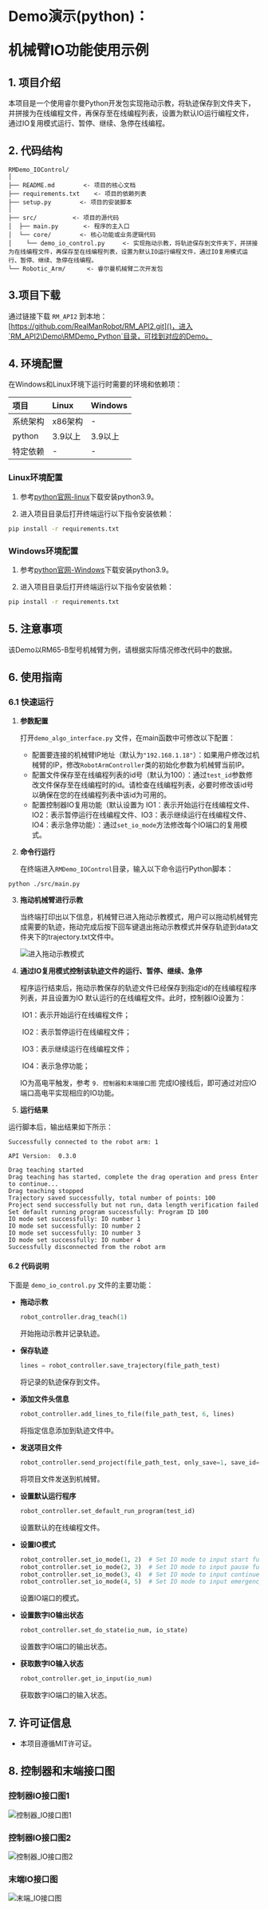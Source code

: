 # <p class="hidden">Demo演示(python)：</p>机械臂IO功能使用示例


## 1. 项目介绍

本项目是一个使用睿尔曼Python开发包实现拖动示教，将轨迹保存到文件夹下，并拼接为在线编程文件，再保存至在线编程列表，设置为默认IO运行编程文件，通过IO复用模式运行、暂停、继续、急停在线编程。

## 2. 代码结构

```
RMDemo_IOControl/
│
├── README.md        <- 项目的核心文档
├── requirements.txt    <- 项目的依赖列表
├── setup.py        <- 项目的安装脚本
│
├── src/          <- 项目的源代码
│  ├── main.py       <- 程序的主入口
│  └── core/        <- 核心功能或业务逻辑代码
│    └── demo_io_control.py     <- 实现拖动示教，将轨迹保存到文件夹下，并拼接为在线编程文件，再保存至在线编程列表，设置为默认IO运行编程文件，通过IO复用模式运行、暂停、继续、急停在线编程。
└── Robotic_Arm/      <- 睿尔曼机械臂二次开发包
```

## 3.项目下载

通过链接下载 `RM_API2` 到本地：[https://github.com/RealManRobot/RM_API2.git]()，进入`RM_API2\Demo\RMDemo_Python`目录，可找到对应的Demo。

## 4. 环境配置

在Windows和Linux环境下运行时需要的环境和依赖项：

| 项目         | Linux     | Windows   |
| :--          | :--       | :--       |
| 系统架构     | x86架构   | -         |
| python       | 3.9以上   | 3.9以上   |
| 特定依赖     | -         | -         |

### Linux环境配置

   1. 参考[python官网-linux](https://www.python.org/downloads/source/)下载安装python3.9。

   2. 进入项目目录后打开终端运行以下指令安装依赖：

```bash
pip install -r requirements.txt
```

### Windows环境配置

   1. 参考[python官网-Windows](https://www.python.org/downloads/windows/)下载安装python3.9。

   2. 进入项目目录后打开终端运行以下指令安装依赖：

```bash
pip install -r requirements.txt
```

## 5. 注意事项

该Demo以RM65-B型号机械臂为例，请根据实际情况修改代码中的数据。

## 6. 使用指南

### 6.1 快速运行

1. **参数配置**
   
   打开`demo_algo_interface.py` 文件，在main函数中可修改以下配置：
   
   - 配置要连接的机械臂IP地址（默认为`"192.168.1.18"`）：如果用户修改过机械臂的IP，修改`RobotArmController`类的初始化参数为机械臂当前IP。
   - 配置文件保存至在线编程列表的id号（默认为100）：通过`test_id`参数修改文件保存至在线编程时的id。请检查在线编程列表，必要时修改该id号以确保在您的在线编程列表中该id为可用的。
   - 配置控制器IO复用功能（默认设置为	IO1：表示开始运行在线编程文件、IO2：表示暂停运行在线编程文件、IO3：表示继续运行在线编程文件、IO4：表示急停功能）：通过`set_io_mode`方法修改每个IO端口的复用模式。
   
2. **命令行运行**

   在终端进入`RMDemo_IOControl`目录，输入以下命令运行Python脚本：

```
python ./src/main.py
```

3. **拖动机械臂进行示教**

   当终端打印出以下信息，机械臂已进入拖动示教模式，用户可以拖动机械臂完成需要的轨迹，拖动完成后按下回车键退出拖动示教模式并保存轨迹到data文件夹下的trajectory.txt文件中。

   ![进入拖动示教模式](进入拖动示教模式.png)

4. **通过IO复用模式控制该轨迹文件的运行、暂停、继续、急停**

   程序运行结束后，拖动示教保存的轨迹文件已经保存到指定id的在线编程程序列表，并且设置为IO 默认运行的在线编程文件。此时，控制器IO设置为：

   ​	IO1：表示开始运行在线编程文件；

   ​	IO2：表示暂停运行在线编程文件；

   ​	IO3：表示继续运行在线编程文件；
   
   ​	IO4：表示急停功能；
   
   IO为高电平触发，参考 `9. 控制器和末端接口图` 完成IO接线后，即可通过对应IO端口高电平实现相应的IO功能。

5. **运行结果**

运行脚本后，输出结果如下所示：

```
Successfully connected to the robot arm: 1

API Version:  0.3.0 

Drag teaching started
Drag teaching has started, complete the drag operation and press Enter to continue...
Drag teaching stopped
Trajectory saved successfully, total number of points: 100
Project send successfully but not run, data length verification failed
Set default running program successfully: Program ID 100
IO mode set successfully: IO number 1
IO mode set successfully: IO number 2
IO mode set successfully: IO number 3
IO mode set successfully: IO number 4
Successfully disconnected from the robot arm
```

#### 6.2 代码说明
下面是 `demo_io_control.py` 文件的主要功能：

- **拖动示教**

    ```python
    robot_controller.drag_teach(1)
    ```
    开始拖动示教并记录轨迹。

- **保存轨迹**

    ```python
    lines = robot_controller.save_trajectory(file_path_test)
    ```
    将记录的轨迹保存到文件。

- **添加文件头信息**

    ```python
    robot_controller.add_lines_to_file(file_path_test, 6, lines)
    ```
    将指定信息添加到轨迹文件中。

- **发送项目文件**

    ```python
    robot_controller.send_project(file_path_test, only_save=1, save_id=test_id)
    ```
    将项目文件发送到机械臂。

- **设置默认运行程序**

    ```python
    robot_controller.set_default_run_program(test_id)
    ```
    设置默认的在线编程文件。

- **设置IO模式**

    ```python
    robot_controller.set_io_mode(1, 2)  # Set IO mode to input start function multiplexing mode
    robot_controller.set_io_mode(2, 3)  # Set IO mode to input pause function multiplexing mode
    robot_controller.set_io_mode(3, 4)  # Set IO mode to input continue function multiplexing mode
    robot_controller.set_io_mode(4, 5)  # Set IO mode to input emergency stop function multiplexing mode
    ```
    设置IO端口的模式。

- **设置数字IO输出状态**

    ```python
    robot_controller.set_do_state(io_num, io_state)
    ```
    设置数字IO端口的输出状态。

- **获取数字IO输入状态**

    ```python
    robot_controller.get_io_input(io_num)
    ```
    获取数字IO端口的输入状态。

## 7. 许可证信息

- 本项目遵循MIT许可证。

## 8. 控制器和末端接口图

### 控制器IO接口图1
![控制器_IO接口图1](控制器_IO接口图1.png)

### 控制器IO接口图2
![控制器_IO接口图2](控制器_IO接口图2.png)

### 末端IO接口图
![末端_IO接口图](末端_IO接口图.png)
